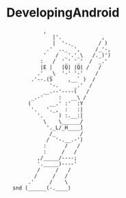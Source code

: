 # DevelopingAndroid

                ,
                   |'.             ,
                   |  '-._        / )
                 .'  .._  ',     /_'-,
                '   /  _'.'_\   /._)')
               :   /  '_' '_'  /  _.'
               |E |   |Q| |Q| /   /
              .'  _\  '-' '-'    /
            .'--.(S     ,__` )  /
                  '-.     _.'  /
                __.--'----(   /
            _.-'     :   __\ /
           (      __.' :'  :Y
            '.   '._,  :   :|
              '.     ) :.__:|
                \    \______/
                 '._L/_H____]
                  /_        /
                 /  '-.__.-')
                :      /   /
                :     /   /
              ,/_____/----;
              '._____)----'
              /     /   /
             /     /   /
           .'     /    \
      snd (______(-.____)
